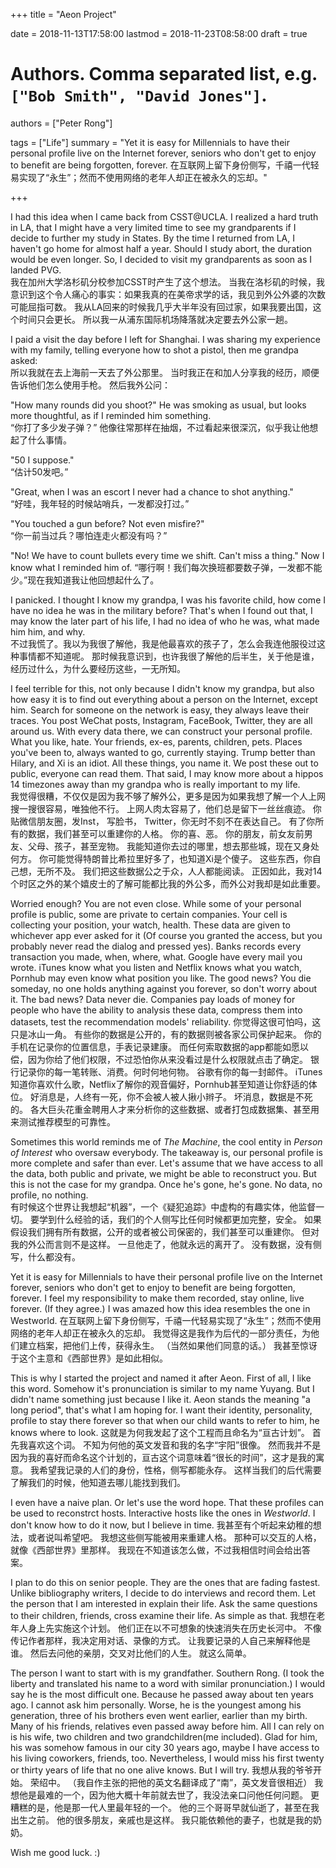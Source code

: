+++
title = "Aeon Project"

date = 2018-11-13T17:58:00
lastmod = 2018-11-23T08:58:00
draft = true

# Authors. Comma separated list, e.g. `["Bob Smith", "David Jones"]`.
authors = ["Peter Rong"]

tags = ["Life"]
summary = "Yet it is easy for Millennials to have their personal profile live on the Internet forever, seniors who don't get to enjoy to benefit are being forgotten, forever. 在互联网上留下身份侧写，千禧一代轻易实现了“永生”；然而不使用网络的老年人却正在被永久的忘却。"

+++

I had this idea when I came back from CSST@UCLA. 
I realized a hard truth in LA, that I might have a very limited time to see my grandparents if I decide to further my study in States.
By the time I returned from LA, I haven't go home for almost half a year. 
Should I study abort, the duration would be even longer.
So, I decided to visit my grandparents as soon as I landed PVG.  
我在加州大学洛杉矶分校参加CSST时产生了这个想法。
当我在洛杉矶的时候，我意识到这个令人痛心的事实：如果我真的在美帝求学的话，我见到外公外婆的次数可能屈指可数。
我从LA回来的时候我几乎大半年没有回过家，如果我要出国，这个时间只会更长。
所以我一从浦东国际机场降落就决定要去外公家一趟。

I paid a visit the day before I left for Shanghai.
I was sharing my experience with my family, telling everyone how to shot a pistol, then me grandpa asked:  
所以我就在去上海前一天去了外公那里。
当时我正在和加人分享我的经历，顺便告诉他们怎么使用手枪。
然后我外公问：

"How many rounds did you shoot?" He was smoking as usual, but looks more thoughtful, as if I reminded him something.    
“你打了多少发子弹？” 他像往常那样在抽烟，不过看起来很深沉，似乎我让他想起了什么事情。

"50 I suppose."     
“估计50发吧。”

"Great, when I was an escort I never had a chance to shot anything."    
“好哇，我年轻的时候站哨兵，一发都没打过。”

"You touched a gun before? Not even misfire?"   
“你一前当过兵？哪怕连走火都没有吗？”

"No! We have to count bullets every time we shift. Can't miss a thing." Now I know what I reminded him of.
“哪行啊！我们每次换班都要数子弹，一发都不能少。”现在我知道我让他回想起什么了。

I panicked.
I thought I know my grandpa, I was his favorite child, how come I have no idea he was in the military before?
That's when I found out that, I may know the later part of his life, I had no idea of who he was, what made him him, and why.   
不过我慌了。我以为我很了解他，我是他最喜欢的孩子了，怎么会我连他服役过这种事情都不知道呢。
那时候我意识到，也许我很了解他的后半生，关于他是谁，经历过什么，为什么要经历这些，一无所知。

I feel terrible for this, not only because I didn't know my grandpa, but also how easy it is to find out everything about a person on the Internet, except him.
Search for someone on the network is easy, they always leave their traces.
You post WeChat posts, Instagram, FaceBook, Twitter, they are all around us.
With every data there, we can construct your personal profile.
What you like, hate. 
Your friends, ex-es, parents, children, pets.
Places you've been to, always wanted to go, currently staying.
Trump better than Hilary, and Xi is an idiot.
All these things, you name it.
We post these out to public, everyone can read them.
That said, I may know more about a hippos 14 timezones away than my grandpa who is really important to my life.   
我觉得很糟，不仅仅是因为我不够了解外公，更多是因为如果我想了解一个人上网搜一搜很容易，唯独他不行。
上网人肉太容易了，他们总是留下一丝丝痕迹。
你贴微信朋友圈，发Inst， 写脸书， Twitter，你无时不刻不在表达自己。
有了你所有的数据，我们甚至可以重建你的人格。
你的喜、恶。
你的朋友，前女友前男友、父母、孩子，甚至宠物。
我能知道你去过的哪里，想去那些城，现在又身处何方。
你可能觉得特朗普比希拉里好多了，也知道Xi是个傻子。
这些东西，你自己想，无所不及。
我们把这些数据公之于众，人人都能阅读。
正因如此，我对14个时区之外的某个嬉皮士的了解可能都比我的外公多，而外公对我却是如此重要。

Worried enough? 
You are not even close.
While some of your personal profile is public, some are private to certain companies.
Your cell is collecting your position, your watch, health. 
These data are given to whichever app ever asked for it
(Of course you granted the access, but you probably never read the dialog and pressed yes).
Banks records every transaction you made, when, where, what.
Google have every mail you wrote.
iTunes know what you listen and Netflix knows what you watch, Pornhub may even know what position you like.
The good news? You die someday, no one holds anything against you forever, so don't worry about it.
The bad news? Data never die.
Companies pay loads of money for people who have the ability to analysis these data, compress them into datasets, test the recommendation models' reliability. 
你觉得这很可怕吗，这只是冰山一角。
有些你的数据是公开的，有的数据则被各家公司保护起来。
你的手机在记录你的位置信息，手表记录建康。
而任何索取数据的app都能如愿以偿，因为你给了他们权限，不过恐怕你从来没看过是什么权限就点击了确定。
银行记录你的每一笔转账、消费。何时何地何物。
谷歌有你的每一封邮件。
iTunes知道你喜欢什么歌，Netflix了解你的观音偏好，Pornhub甚至知道让你舒适的体位。
好消息是，人终有一死，你不会被人被人揪小辫子。
坏消息，数据是不死的。
各大巨头花重金聘用人才来分析你的这些数据、或者打包成数据集、甚至用来测试推荐模型的可靠性。

Sometimes this world reminds me of _The Machine_, the cool entity in _Person of Interest_ who oversaw everybody.
The takeaway is, our personal profile is more complete and safer than ever.
Let's assume that we have access to all the data, both public and private, we might be able to reconstruct you.
But this is not the case for my grandpa.
Once he's gone, he's gone. 
No data, no profile, no nothing.   
有时候这个世界让我想起“机器”，一个《疑犯追踪》中虚构的有趣实体，他监督一切。
要学到什么经验的话，我们的个人侧写比任何时候都更加完整，安全。
如果假设我们拥有所有数据，公开的或者被公司保密的，我们甚至可以重建你。
但对我的外公而言则不是这样。
一旦他走了，他就永远的离开了。
没有数据，没有侧写，什么都没有。

Yet it is easy for Millennials to have their personal profile live on the Internet forever, seniors who don't get to enjoy to benefit are being forgotten, forever. 
I feel my responsibility to make them recorded, stay online, live forever.
(If they agree.)
I was amazed how this idea resembles the one in Westworld.
在互联网上留下身份侧写，千禧一代轻易实现了“永生”；然而不使用网络的老年人却正在被永久的忘却。
我觉得这是我作为后代的一部分责任，为他们建立档案，把他们上传，获得永生。
（当然如果他们同意的话。）
我甚至惊讶于这个主意和《西部世界》是如此相似。

This is why I started the project and named it after Aeon.
First of all, I like this word.
Somehow it's pronunciation is similar to my name Yuyang.
But I didn't name something just because I like it.
Aeon stands the meaning "a long period", that's what I am hoping for.
I want their identity, personality, profile to stay there forever so that when our child wants to refer to him, he knows where to look.
这就是为何我发起了这个工程而且命名为“亘古计划”。
首先我喜欢这个词。
不知为何他的英文发音和我的名字“宇阳”很像。
然而我并不是因为我的喜好而命名这个计划的，亘古这个词意味着“很长的时间”，这才是我的寓意。
我希望我记录的人们的身份，性格，侧写都能永存。
这样当我们的后代需要了解我们的时候，他知道去哪儿能找到我们。

I even have a naive plan.
Or let's use the word hope.
That these profiles can be used to reconstrct hosts.
Interactive hosts like the ones in _Westworld_.
I don't know how to do it now, but I believe in time.
我甚至有个听起来幼稚的想法，或者说叫希望吧。
我想这些侧写能被用来重建人格。
那种可以交互的人格，就像《西部世界》里那样。
我现在不知道该怎么做，不过我相信时间会给出答案。

I plan to do this on senior people.
They are the ones that are fading fastest.
Unlike bibliography writers, I decide to do interviews and record them.
Let the person that I am interested in explain their life.
Ask the same questions to their children, friends, cross examine their life.
As simple as that.
我想在老年人身上先实施这个计划。
他们正在以不可想象的快速消失在历史长河中。
不像传记作者那样，我决定用对话、录像的方式。
让我要记录的人自己来解释他是谁。
然后去问他的亲朋，交叉对比他们的人生。
就这么简单。

The person I want to start with is my grandfather.
Southern Rong. 
(I took the liberty and translated his name to a word with similar pronunciation.)
I would say he is the most difficult one.
Because he passed away about ten years ago.
I cannot ask him personally.
Worse, he is the youngest among his generation, three of his brothers even went earlier, earlier than my birth.
Many of his friends, relatives even passed away before him.
All I can rely on is his wife, two children and two grandchildren(me included).
Glad for him, his was somehow famous in our city 30 years ago, maybe I have access to his living coworkers, friends, too.
Nevertheless, I would miss his first twenty or thirty years of life that no one alive knows.
But I will try.
我想从我的爷爷开始。
荣绍中。
（我自作主张的把他的英文名翻译成了“南”，英文发音很相近）
我想他是最难的一个，因为他大概十年前就去世了，我没法亲口问他任何问题。
更糟糕的是，他是那一代人里最年轻的一个。
他的三个哥哥早就仙逝了，甚至在我出生之前。
他的很多朋友，亲戚也是这样。
我只能依赖他的妻子，也就是我的奶奶。

Wish me good luck. :)
